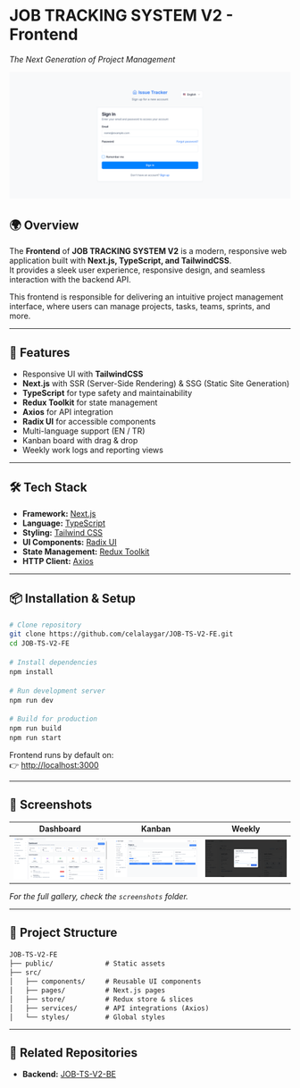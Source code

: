 # JOB TRACKING SYSTEM V2 - Frontend  
_The Next Generation of Project Management_

![Job TS Screenshot](https://raw.githubusercontent.com/celalaygar/main/refs/heads/main/project/job-tracking-system-v2/job-ts-1.png)

## 🌍 Overview
The **Frontend** of **JOB TRACKING SYSTEM V2** is a modern, responsive web application built with **Next.js, TypeScript, and TailwindCSS**.  
It provides a sleek user experience, responsive design, and seamless interaction with the backend API.

This frontend is responsible for delivering an intuitive project management interface, where users can manage projects, tasks, teams, sprints, and more.

---

## 🚀 Features
- Responsive UI with **TailwindCSS**  
- **Next.js** with SSR (Server-Side Rendering) & SSG (Static Site Generation)  
- **TypeScript** for type safety and maintainability  
- **Redux Toolkit** for state management  
- **Axios** for API integration  
- **Radix UI** for accessible components  
- Multi-language support (EN / TR)  
- Kanban board with drag & drop  
- Weekly work logs and reporting views  

---

## 🛠️ Tech Stack
- **Framework:** [Next.js](https://nextjs.org/)  
- **Language:** [TypeScript](https://www.typescriptlang.org/)  
- **Styling:** [Tailwind CSS](https://tailwindcss.com/)  
- **UI Components:** [Radix UI](https://www.radix-ui.com/)  
- **State Management:** [Redux Toolkit](https://redux-toolkit.js.org/)  
- **HTTP Client:** [Axios](https://axios-http.com/)  

---

## 📦 Installation & Setup
```bash
# Clone repository
git clone https://github.com/celalaygar/JOB-TS-V2-FE.git
cd JOB-TS-V2-FE

# Install dependencies
npm install

# Run development server
npm run dev

# Build for production
npm run build
npm run start
```

Frontend runs by default on:  
👉 [http://localhost:3000](http://localhost:3000)

---

## 📸 Screenshots
| Dashboard | Kanban | Weekly |
|-----------|--------|--------|
| ![1](https://raw.githubusercontent.com/celalaygar/main/refs/heads/main/project/job-tracking-system-v2/job-ts-2.png) | ![2](https://raw.githubusercontent.com/celalaygar/main/refs/heads/main/project/job-tracking-system-v2/job-ts-3.png) | ![3](https://raw.githubusercontent.com/celalaygar/main/refs/heads/main/project/job-tracking-system-v2/job-ts-20.png) |

_For the full gallery, check the `screenshots` folder._  

---

## 📂 Project Structure
```
JOB-TS-V2-FE
├── public/             # Static assets
├── src/
│   ├── components/     # Reusable UI components
│   ├── pages/          # Next.js pages
│   ├── store/          # Redux store & slices
│   ├── services/       # API integrations (Axios)
│   └── styles/         # Global styles
```

---

## 🔗 Related Repositories
- **Backend:** [JOB-TS-V2-BE](https://github.com/celalaygar/JOB-TS-V2-BE)  
